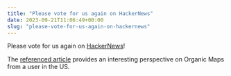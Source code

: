 ```yaml
---
title: "Please vote for us again on HackerNews"
date: 2023-09-21T11:06:49+00:00
slug: "please-vote-for-us-again-on-hackernews"
---
```


Please vote for us again on [HackerNews](https://news.ycombinator.com/item?id=37592712)!

The [referenced article](https://hardfault.life/p/organic-maps-review) provides an interesting perspective on Organic Maps from a user in the US.
